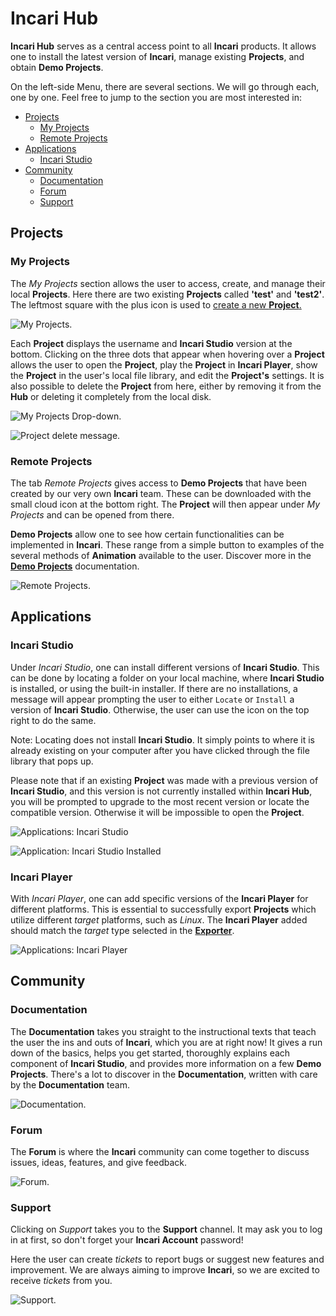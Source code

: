 # Incari Hub

**Incari Hub** serves as a central access point to all **Incari** products. It allows one to install the latest version of **Incari**, manage existing **Projects**, and obtain **Demo Projects**.

On the left-side Menu, there are several sections. We will go through each, one by one. Feel free to jump to the section you are most interested in:

* [Projects](incari-hub.md#projects)
  * [My Projects](incari-hub.md#my-projects)
  * [Remote Projects](incari-hub.md#remote-projects)
* [Applications](incari-hub.md#applications)
  * [Incari Studio](incari-hub.md#incari-studio)
* [Community](incari-hub.md#community)
  * [Documentation](incari-hub.md#documentation)
  * [Forum](incari-hub.md#forum)
  * [Support](incari-hub.md#support)

## Projects

### My Projects

The _My Projects_ section allows the user to access, create, and manage their local **Projects**. Here there are two existing **Projects** called **'test'** and **'test2'**. The leftmost square with the plus icon is used to [create a new **Project**.](creating-a-project.md)

![My Projects.](../../.gitbook/assets/incarihub1.png)

Each **Project** displays the username and **Incari Studio** version at the bottom. Clicking on the three dots that appear when hovering over a **Project** allows the user to open the **Project**, play the **Project** in **Incari Player**, show the **Project** in the user's local file library, and edit the **Project's** settings. It is also possible to delete the **Project** from here, either by removing it from the **Hub** or deleting it completely from the local disk.

![My Projects Drop-down.](../../.gitbook/assets/incarihub2.png)

![Project delete message.](../../.gitbook/assets/incarihub3.png)

### Remote Projects

The tab _Remote Projects_ gives access to **Demo Projects** that have been created by our very own **Incari** team. These can be downloaded with the small cloud icon at the bottom right. The **Project** will then appear under _My Projects_ and can be opened from there.

**Demo Projects** allow one to see how certain functionalities can be implemented in **Incari**. These range from a simple button to examples of the several methods of **Animation** available to the user. Discover more in the [**Demo Projects**](../../demo-projects/overview.md) documentation.

![Remote Projects.](../../.gitbook/assets/incarihub4.png)

## Applications

### Incari Studio

Under _Incari Studio_, one can install different versions of **Incari Studio**. This can be done by locating a folder on your local machine, where **Incari Studio** is installed, or using the built-in installer. If there are no installations, a message will appear prompting the user to either `Locate` or `Install` a version of **Incari Studio**. Otherwise, the user can use the icon on the top right to do the same.

Note: Locating does not install **Incari Studio**. It simply points to where it is already existing on your computer after you have clicked through the file library that pops up.

Please note that if an existing **Project** was made with a previous version of **Incari Studio**, and this version is not currently installed within **Incari Hub**, you will be prompted to upgrade to the most recent version or locate the compatible version. Otherwise it will be impossible to open the **Project**.

![Applications: Incari Studio](../../.gitbook/assets/incarihub5.png)

![Application: Incari Studio Installed](../../.gitbook/assets/incari-install-installed_20231.png)

### Incari Player

With *Incari Player*, one can add specific versions of the **Incari Player** for different platforms. This is essential to successfully export **Projects** which utilize different *target* platforms, such as *Linux*. The **Incari Player** added should match the *target* type selected in the [**Exporter**](../../modules/exporter.md).

![Applications: Incari Player](../../.gitbook/assets/incarihubincariplayer.png)


## Community

### Documentation

The **Documentation** takes you straight to the instructional texts that teach the user the ins and outs of **Incari**, which you are at right now! It gives a run down of the basics, helps you get started, thoroughly explains each component of **Incari Studio**, and provides more information on a few **Demo Projects**. There's a lot to discover in the **Documentation**, written with care by the **Documentation** team.

![Documentation.](../../.gitbook/assets/incarihub6.png)

### Forum

The **Forum** is where the **Incari** community can come together to discuss issues, ideas, features, and give feedback.

![Forum.](../../.gitbook/assets/communityforum.png)

### Support

Clicking on _Support_ takes you to the **Support** channel. It may ask you to log in at first, so don't forget your **Incari Account** password!

Here the user can create _tickets_ to report bugs or suggest new features and improvement. We are always aiming to improve **Incari**, so we are excited to receive _tickets_ from you.

![Support.](../../.gitbook/assets/communitysupportactual.png)
